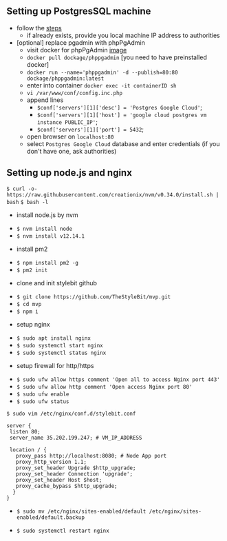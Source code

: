 
## Setting up PostgresSQL machine
*  follow the  [steps](https://cloud.google.com/community/tutorials/setting-up-postgres)
    - if already exists, provide you local machine IP address to authorities 
* [optional] replace pgadmin with phpPgAdmin
    - visit docker for phpPgAdmin [image](https://hub.docker.com/r/dockage/phppgadmin/)
    - `docker pull dockage/phppgadmin` [you need to have preinstalled docker]
    - `docker run --name='phppgadmin' -d --publish=80:80 dockage/phppgadmin:latest`
    - enter into container `docker exec -it containerID sh`
    - `vi /var/www/conf/config.inc.php`
    - append lines
        - `$conf['servers'][1]['desc'] = 'Postgres Google Cloud'`;
        - `$conf['servers'][1]['host'] = 'google cloud postgres vm instance PUBLIC_IP'`;
        - `$conf['servers'][1]['port'] = 5432`;
    - open browser on `localhost:80`
    - select `Postgres Google Cloud` database and enter credentials (if you don't have one, ask authorities)
    
## Setting up node.js and nginx

[comment]: # (install nvm https://hackernoon.com/how-to-install-node-js-on-ubuntu-16-04-18-04-using-nvm-node-version-manager-668a7166b854) 
`$ curl -o- https://raw.githubusercontent.com/creationix/nvm/v0.34.0/install.sh | bash`
`$ bash -l`

* install node.js by nvm
 - `$ nvm install node`
 - `$ nvm install v12.14.1`

* install pm2
 - `$ npm install pm2 -g`
- `$ pm2 init`

* clone and init stylebit github
- `$ git clone https://github.com/TheStyleBit/mvp.git`
- `$ cd mvp`
- `$ npm i`

* setup nginx
- `$ sudo apt install nginx`
- `$ sudo systemctl start nginx`
- `$ sudo systemctl status nginx`

* setup firewall for http/https
- `$ sudo ufw allow https comment 'Open all to access Nginx port 443'`
- `$ sudo ufw allow http comment 'Open access Nginx port 80'`
- `$ sudo ufw enable`
- `$ sudo ufw status`


`$ sudo vim /etc/nginx/conf.d/stylebit.conf`

```
server {
 listen 80;
 server_name 35.202.199.247; # VM_IP_ADDRESS

 location / {
   proxy_pass http://localhost:8080; # Node App port
   proxy_http_version 1.1;
   proxy_set_header Upgrade $http_upgrade;
   proxy_set_header Connection 'upgrade';
   proxy_set_header Host $host;
   proxy_cache_bypass $http_upgrade;
  }
}
```

- `$ sudo mv /etc/nginx/sites-enabled/default /etc/nginx/sites-enabled/default.backup`

- `$ sudo systemctl restart nginx`

      
